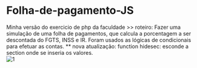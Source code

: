 # Folha-de-pagamento-JS
Minha versão do exercicio de php da faculdade >> roteiro: Fazer uma simulação de uma folha de pagamentos, que calcula a porcentagem a ser descontada do FGTS, INSS e IR. 
Foram usados as lógicas de condicionais para efetuar as contas. ** nova atualização: function hidesec: esconde a section onde se inseria os valores. <br>
<img src="" alt="1">
